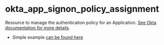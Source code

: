 # okta_app_signon_policy_assignment

Resource to manage the authentication
policy for an Application. [See Okta documentation for more details](https://developer.okta.com/docs/api/resources/apps).

- Simple example [can be found here](./basic.tf)
